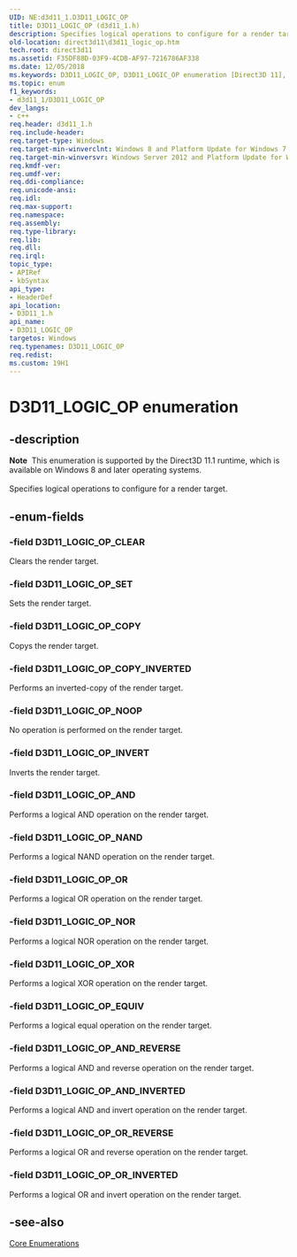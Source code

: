 ```yaml
---
UID: NE:d3d11_1.D3D11_LOGIC_OP
title: D3D11_LOGIC_OP (d3d11_1.h)
description: Specifies logical operations to configure for a render target.
old-location: direct3d11\d3d11_logic_op.htm
tech.root: direct3d11
ms.assetid: F35DF88D-03F9-4CDB-AF97-7216786AF338
ms.date: 12/05/2018
ms.keywords: D3D11_LOGIC_OP, D3D11_LOGIC_OP enumeration [Direct3D 11], D3D11_LOGIC_OP_AND, D3D11_LOGIC_OP_AND_INVERTED, D3D11_LOGIC_OP_AND_REVERSE, D3D11_LOGIC_OP_CLEAR, D3D11_LOGIC_OP_COPY, D3D11_LOGIC_OP_COPY_INVERTED, D3D11_LOGIC_OP_EQUIV, D3D11_LOGIC_OP_INVERT, D3D11_LOGIC_OP_NAND, D3D11_LOGIC_OP_NOOP, D3D11_LOGIC_OP_NOR, D3D11_LOGIC_OP_OR, D3D11_LOGIC_OP_OR_INVERTED, D3D11_LOGIC_OP_OR_REVERSE, D3D11_LOGIC_OP_SET, D3D11_LOGIC_OP_XOR, d3d11_1/D3D11_LOGIC_OP, d3d11_1/D3D11_LOGIC_OP_AND, d3d11_1/D3D11_LOGIC_OP_AND_INVERTED, d3d11_1/D3D11_LOGIC_OP_AND_REVERSE, d3d11_1/D3D11_LOGIC_OP_CLEAR, d3d11_1/D3D11_LOGIC_OP_COPY, d3d11_1/D3D11_LOGIC_OP_COPY_INVERTED, d3d11_1/D3D11_LOGIC_OP_EQUIV, d3d11_1/D3D11_LOGIC_OP_INVERT, d3d11_1/D3D11_LOGIC_OP_NAND, d3d11_1/D3D11_LOGIC_OP_NOOP, d3d11_1/D3D11_LOGIC_OP_NOR, d3d11_1/D3D11_LOGIC_OP_OR, d3d11_1/D3D11_LOGIC_OP_OR_INVERTED, d3d11_1/D3D11_LOGIC_OP_OR_REVERSE, d3d11_1/D3D11_LOGIC_OP_SET, d3d11_1/D3D11_LOGIC_OP_XOR, direct3d11.d3d11_logic_op
ms.topic: enum
f1_keywords:
- d3d11_1/D3D11_LOGIC_OP
dev_langs:
- c++
req.header: d3d11_1.h
req.include-header: 
req.target-type: Windows
req.target-min-winverclnt: Windows 8 and Platform Update for Windows 7 [desktop apps \| UWP apps]
req.target-min-winversvr: Windows Server 2012 and Platform Update for Windows Server 2008 R2 [desktop apps \| UWP apps]
req.kmdf-ver: 
req.umdf-ver: 
req.ddi-compliance: 
req.unicode-ansi: 
req.idl: 
req.max-support: 
req.namespace: 
req.assembly: 
req.type-library: 
req.lib: 
req.dll: 
req.irql: 
topic_type:
- APIRef
- kbSyntax
api_type:
- HeaderDef
api_location:
- D3D11_1.h
api_name:
- D3D11_LOGIC_OP
targetos: Windows
req.typenames: D3D11_LOGIC_OP
req.redist: 
ms.custom: 19H1
---
```


# D3D11_LOGIC_OP enumeration


## -description


<div class="alert"><b>Note</b>  This enumeration is supported by the Direct3D 11.1 runtime, which is available on Windows 8 and later operating systems.</div><div> </div>Specifies logical operations to configure for a render target.


## -enum-fields




### -field D3D11_LOGIC_OP_CLEAR

Clears the render target.


### -field D3D11_LOGIC_OP_SET

Sets the render target.


### -field D3D11_LOGIC_OP_COPY

Copys the render target.


### -field D3D11_LOGIC_OP_COPY_INVERTED

Performs an inverted-copy of the render target.


### -field D3D11_LOGIC_OP_NOOP

No operation is performed on the render target.


### -field D3D11_LOGIC_OP_INVERT

Inverts the render target.


### -field D3D11_LOGIC_OP_AND

Performs a logical AND operation on the render target.


### -field D3D11_LOGIC_OP_NAND

Performs a logical NAND operation on the render target.


### -field D3D11_LOGIC_OP_OR

Performs a logical OR operation on the render target.


### -field D3D11_LOGIC_OP_NOR

Performs a logical NOR operation on the render target.


### -field D3D11_LOGIC_OP_XOR

Performs a logical XOR operation on the render target.


### -field D3D11_LOGIC_OP_EQUIV

Performs a logical equal operation on the render target.


### -field D3D11_LOGIC_OP_AND_REVERSE

Performs a logical AND and reverse operation on the render target.


### -field D3D11_LOGIC_OP_AND_INVERTED

Performs a logical AND and invert operation on the render target.


### -field D3D11_LOGIC_OP_OR_REVERSE

Performs a logical OR and reverse operation on the render target.


### -field D3D11_LOGIC_OP_OR_INVERTED

Performs a logical OR and invert operation on the render target.


## -see-also




<a href="https://docs.microsoft.com/windows/desktop/direct3d11/d3d11-graphics-reference-d3d11-core-enums">Core Enumerations</a>
 

 

